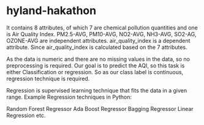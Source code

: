 # hyland-hakathon

It contains 8 attributes, of which 7 are chemical pollution quantities and one is Air Quality Index. PM2.5-AVG, PM10-AVG, NO2-AVG, NH3-AVG, SO2-AG, OZONE-AVG are independent attributes. air_quality_index is a dependent attribute. Since air_quality_index is calculated based on the 7 attributes.

As the data is numeric and there are no missing values in the data, so no preprocessing is required. Our goal is to predict the AQI, so this task is either Classification or regression. So as our class label is continuous, regression technique is required.

Regression is supervised learning technique that fits the data in a given range. Example Regression techniques in Python:

Random Forest Regressor
Ada Boost Regressor
Bagging Regressor
Linear Regression etc.
